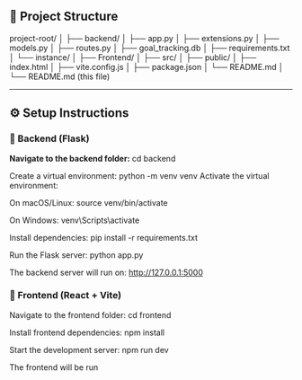 ## 📁 Project Structure
project-root/
│
├── backend/
│ ├── app.py
│ ├── extensions.py
│ ├── models.py
│ ├── routes.py
│ ├── goal_tracking.db
│ ├── requirements.txt
│ └── instance/
│
├── Frontend/
│ ├── src/
│ ├── public/
│ ├── index.html
│ ├── vite.config.js
│ ├── package.json
│ └── README.md
│
└── README.md (this file)


---

## ⚙️ Setup Instructions

### 🔹 Backend (Flask)
 **Navigate to the backend folder:**
   cd backend

Create a virtual environment:
python -m venv venv
Activate the virtual environment:

On macOS/Linux:
source venv/bin/activate

On Windows:
venv\Scripts\activate


Install dependencies:
pip install -r requirements.txt

Run the Flask server:
python app.py

The backend server will run on:
http://127.0.0.1:5000



### 🔹 Frontend (React + Vite)
Navigate to the frontend folder:
cd frontend


Install frontend dependencies:
npm install


Start the development server:
npm run dev


The frontend will be run
